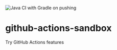 ![Java CI with Gradle on pushing](https://github.com/mdstoy/github-actions-sandbox/workflows/Java%20CI%20with%20Gradle/badge.svg?event=push)

# github-actions-sandbox
Try GitHub Actions features

